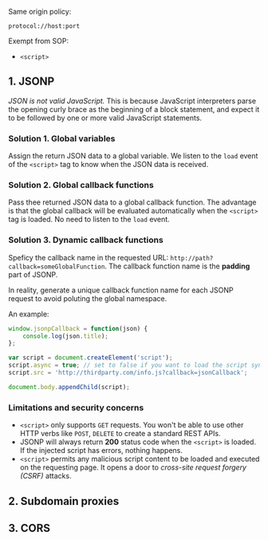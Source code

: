 Same origin policy:

```
protocol://host:port
```

Exempt from SOP:

- `<script>`

## 1. JSONP

*JSON is not valid JavaScript.* This is because JavaScript interpreters parse the opening curly brace as the beginning of a block statement, and expect it to be followed by one or more valid JavaScript statements.

### Solution 1. Global variables

Assign the return JSON data to a global variable. We listen to the `load` event of the `<script>` tag to know when the JSON data is received.

### Solution 2. Global callback functions

Pass thee returned JSON data to a global callback function. The advantage is that the global callback will be evaluated automatically when the `<script>` tag is loaded. No need to listen to the `load` event.

### Solution 3. Dynamic callback functions

Speficy the callback name in the requested URL: `http://path?callback=someGlobalFunction`. The callback function name is the **padding** part of JSONP.

In reality, generate a unique callback function name for each JSONP request to avoid poluting the global namespace.

An example:

```js
window.jsonpCallback = function(json) {
	console.log(json.title);
};

var script = document.createElement('script');
script.async = true; // set to false if you want to load the script synchronously
script.src = 'http://thirdparty.com/info.js?callback=jsonCallback';

document.body.appendChild(script);
```

### Limitations and security concerns

- `<script>` only supports `GET` requests. You won't be able to use other HTTP verbs like `POST`, `DELETE` to create a standard REST APIs.
- JSONP will always return **200** status code when the `<script>` is loaded. If the injected script has errors, nothing happens.
- `<script>` permits any malicious script content to be loaded and executed on the requesting page. It opens a door to *cross-site request forgery (CSRF)* attacks.

## 2. Subdomain proxies

## 3. CORS

